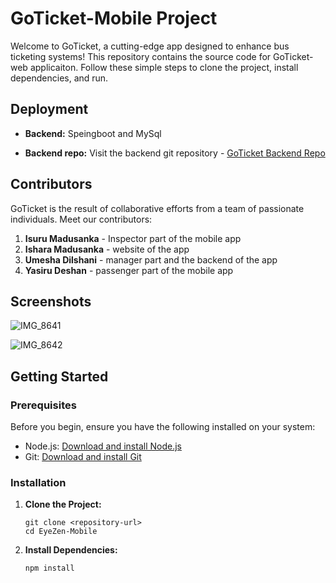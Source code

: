 # GoTicket-Mobile Project

Welcome to GoTicket, a cutting-edge  app designed to enhance bus ticketing systems! This repository contains the source code for GoTicket-web applicaiton. Follow these simple steps to clone the project, install dependencies, and run.

## Deployment
- **Backend:** Speingboot and MySql

- **Backend repo:** Visit the backend git repository - [GoTicket Backend Repo](https://github.com/ChillBroh/GoTicket-API-SpringBoot)

## Contributors

GoTicket is the result of collaborative efforts from a team of passionate individuals. Meet our contributors:

1. **Isuru Madusanka** - Inspector part of the mobile app
2. **Ishara Madusanka** - website of the app
3. **Umesha Dilshani** - manager part and the backend of the app
4. **Yasiru Deshan** - passenger part of the mobile app

## Screenshots

![IMG_8641](https://github.com/IsuruX98/GoTicket-Mobile/assets/104721314/98bc9494-427d-4d2a-902a-b7c403b22e3c)

![IMG_8642](https://github.com/IsuruX98/GoTicket-Mobile/assets/104721314/c00f9024-506d-4b40-8259-44de6df7672a)


## Getting Started

### Prerequisites
Before you begin, ensure you have the following installed on your system:

- Node.js: [Download and install Node.js](https://nodejs.org/)
- Git: [Download and install Git](https://git-scm.com/)

### Installation

1. **Clone the Project:**
   ```
   git clone <repository-url>
   cd EyeZen-Mobile
   ```

2. **Install Dependencies:**
   ```
   npm install
   ```



